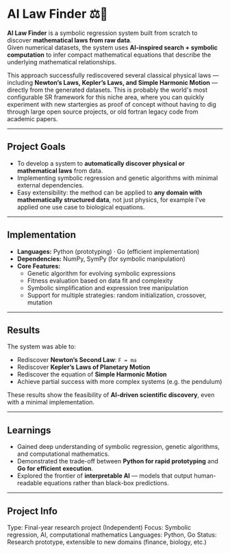 # AI Law Finder ⚖️🤖

**AI Law Finder** is a symbolic regression system built from scratch to discover **mathematical laws from raw data**.  
Given numerical datasets, the system uses **AI-inspired search + symbolic computation** to infer compact mathematical equations that describe the underlying mathematical relationships.  

This approach successfully rediscovered several classical physical laws — including **Newton’s Laws, Kepler’s Laws, and Simple Harmonic Motion** — directly from the generated datasets.  This is probably the world's most configurable SR framework for this niche area, where you can quickly experiment with new startergies as proof of concept without having to dig through large open source projects, or old fortran legacy code from academic papers. 

---

## Project Goals
- To develop a system to **automatically discover physical or mathematical laws** from data.  
- Implementing symbolic regression and genetic algorithms with minimal external dependencies.  
- Easy extensibility: the method can be applied to **any domain with mathematically structured data**, not just physics, for example I've applied one use case to biological equations.

---

## Implementation
- **Languages:** Python (prototyping) · Go (efficient implementation)  
- **Dependencies:** NumPy, SymPy (for symbolic manipulation)  
- **Core Features:**
  - Genetic algorithm for evolving symbolic expressions  
  - Fitness evaluation based on data fit and complexity  
  - Symbolic simplification and expression tree manipulation  
  - Support for multiple strategies: random initialization, crossover, mutation  

---

## Results
The system was able to:  
- Rediscover **Newton’s Second Law**: `F = ma`  
- Rediscover **Kepler’s Laws of Planetary Motion**  
- Rediscover the equation of **Simple Harmonic Motion**  
- Achieve partial success with more complex systems (e.g. the pendulum)  

These results show the feasibility of **AI-driven scientific discovery**, even with a minimal implementation.  

---

## Learnings
- Gained deep understanding of symbolic regression, genetic algorithms, and computational mathematics.  
- Demonstrated the trade-off between **Python for rapid prototyping** and **Go for efficient execution**.  
- Explored the frontier of **interpretable AI** — models that output human-readable equations rather than black-box predictions.  

---

## Project Info
Type: Final-year research project (Independent)
Focus: Symbolic regression, AI, computational mathematics
Languages: Python, Go
Status: Research prototype, extensible to new domains (finance, biology, etc.)


